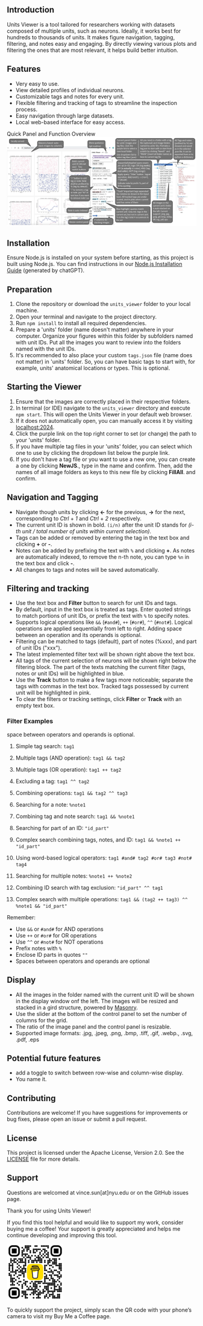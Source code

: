 ## Introduction

Units Viewer is a tool tailored for researchers working with datasets composed of multiple units, such as neurons. Ideally, it works best for hundreds to thousands of units. It makes figure navigation, tagging, filtering, and notes easy and engaging. By directly viewing various plots and filtering the ones that are most relevant, it helps build better intuition.

## Features

- Very easy to use.
- View detailed profiles of individual neurons.
- Customizable tags and notes for every unit.
- Flexible filtering and tracking of tags to streamline the inspection process.
- Easy navigation through large datasets.
- Local web-based interface for easy access.

Quick Panel and Function Overview
![Panel Introduction](panel_introduction.jpg)

## Installation

Ensure Node.js is installed on your system before starting, as this project is built using Node.js. You can find instructions in our [Node.js Installation Guide](install_node.md) (generated by chatGPT).

## Preparation

1. Clone the repository or download the `units_viewer` folder to your local machine.
2. Open your terminal and navigate to the project directory.
3. Run `npm install` to install all required dependencies.
4. Prepare a 'units' folder (name doesn't matter) anywhere in your computer. Organize your figures within this folder by subfolders named with unit IDs. Put all the images you want to review into the folders named with the unit IDs.
5. It's recommended to also place your custom `tags.json` file (name does not matter) in 'units' folder. So, you can have basic tags to start with, for example, units' anatomical locations or types. This is optional.


## Starting the Viewer

1. Ensure that the images are correctly placed in their respective folders.
2. In terminal (or IDE) navigate to the `units_viewer` directory and execute `npm start`. This will open the Units Viewer in your default web browser.
3. If it does not automatically open, you can manually access it by visiting [localhost:2024](http://localhost:2024).
4. Click the purple link on the top right corner to set (or change) the path to your 'units' folder.
5. If you have multiple tag files in your 'units' folder, you can select which one to use by clicking the dropdown list below the purple link.
6. If you don't have a tag file or you want to use a new one, you can create a one by clicking __NewJS__., type in the name and confirm. Then, add the names of all image folders as keys to this new file by clicking __FillAll__. and confirm.

## Navigation and Tagging

- Navigate though units by clicking __←__ for the previous, __→__ for the next, corresponding to _Ctrl_ + _1_ and _Ctrl_ + _2_ respectively.
- The current unit ID is shown in bold. `(i/n)` after the unit ID stands for _(i-th unit / total number of units within current selection)_.
- Tags can be added or removed by entering the tag in the text box and clicking __+__ or __-__.
- Notes can be added by prefixing the text with `%` and clicking __+__. As notes are automatically indexed, to remove the n-th note, you can type `%n` in the text box and click __-__.
- All changes to tags and notes will be saved automatically.

## Filtering and tracking

- Use the text box and __Filter__ button to search for unit IDs and tags. 
- By default, input in the text box is treated as tags. Enter quoted strings to match portions of unit IDs, or prefix the text with `%` to specify notes.
- Supports logical operations like `&&` (`#and#`), `++` (`#or#`), `^^` (`#not#`). Logical operations are applied sequentially from left to right. Adding space between an operation and its operands is optional.
- Filtering can be matched to tags (default), part of notes (%xxx), and part of unit IDs ("xxx").
- The latest implemented filter text will be shown right above the text box.
- All tags of the current selection of neurons will be shown right below the filtering block. The part of the texts matching the current filter (tags, notes or unit IDs) will be highlighted in blue.
- Use the __Track__ button to make a few tags more noticeable; separate the tags with commas in the text box. Tracked tags possessed by current unit will be highlighted in pink.
- To clear the filters or tracking settings, click __Filter__ or __Track__ with an empty text box.

### Filter Examples
space between operators and operands is optional.

1. Simple tag search:
   `tag1`

2. Multiple tags (AND operation):
   `tag1 && tag2`

3. Multiple tags (OR operation):
   `tag1 ++ tag2`

4. Excluding a tag:
   `tag1 ^^ tag2`

5. Combining operations:
   `tag1 && tag2 ^^ tag3`

6. Searching for a note:
   `%note1`

7. Combining tag and note search:
   `tag1 && %note1`

8. Searching for part of an ID:
   `"id_part"`

9. Complex search combining tags, notes, and ID:
   `tag1 && %note1 ++ "id_part"`

10. Using word-based logical operators:
    `tag1 #and# tag2 #or# tag3 #not# tag4`

11. Searching for multiple notes:
    `%note1 ++ %note2`

12. Combining ID search with tag exclusion:
    `"id_part" ^^ tag1`

13. Complex search with multiple operations:
    `tag1 && (tag2 ++ tag3) ^^ %note1 && "id_part"`

Remember:
- Use `&&` or `#and#` for AND operations
- Use `++` or `#or#` for OR operations
- Use `^^` or `#not#` for NOT operations
- Prefix notes with `%`
- Enclose ID parts in quotes `""`
- Spaces between operators and operands are optional


## Display

- All the images in the folder named with the current unit ID will be shown in the display window onf the left. The images will be resized and stacked in a gird structure, powered by [Masonry](https://masonry.desandro.com/).
- Use the slider at the bottom of the control panel to set the number of columns for the grid.
- The ratio of the image panel and the control panel is resizable.
- Supported image formats: .jpg, .jpeg, .png, .bmp, .tiff, .gif, .webp., .svg, .pdf, .eps

## Potential future features
- add a toggle to switch between row-wise and column-wise display.
- You name it.

## Contributing

Contributions are welcome! If you have suggestions for improvements or bug fixes, please open an issue or submit a pull request.

## License

This project is licensed under the Apache License, Version 2.0. See the [LICENSE](LICENSE) file for more details.


## Support

Questions are welcomed at vince.sun[at]nyu.edu or on the GitHub issues page.

Thank you for using Units Viewer!

If you find this tool helpful and would like to support my work, consider buying me a coffee! Your support is greatly appreciated and helps me continue developing and improving this tool.

<img src="bmc_qr.png" width="150" height="150">

To quickly support the project, simply scan the QR code with your phone’s camera to visit my Buy Me a Coffee page.